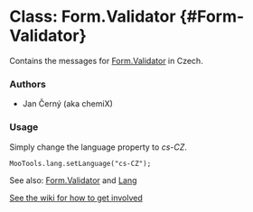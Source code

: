 Class: Form.Validator {#Form-Validator}
=====================================

Contains the messages for [Form.Validator][] in Czech.

### Authors

* Jan Černý (aka chemiX)

### Usage

Simply change the language property to *cs-CZ*.

	MooTools.lang.setLanguage("cs-CZ");

See also: [Form.Validator][] and [Lang][]

[See the wiki for how to get involved](http://wiki.github.com/mootools/mootools-more)

[Form.Validator]: http://www.mootools.net/docs/more/Forms/Form.Validator#Form-Validator
[Lang]: http://www.mootools.net/docs/more/Core/Lang

